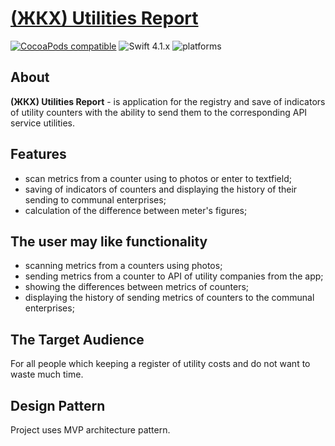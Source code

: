 # **[(ЖКХ) Utilities Report](https://github.com/devVadimAlbul/UtilitiesReport)**

[![CocoaPods compatible](https://img.shields.io/cocoapods/v/ReactiveCocoa.svg?style=for-the-badge)](#cocoapods) ![Swift 4.1.x](https://img.shields.io/badge/Swift-4.1.x-orange.svg?colorB=green&style=for-the-badge) ![platforms](https://img.shields.io/badge/platforms-iOS-lightgrey.svg?colorB=green&style=for-the-badge)

## About
 **(ЖКХ) Utilities Report** - is application for the registry and save of indicators of utility counters with the ability to send them to the corresponding API service utilities.

## Features
* scan metrics from a counter using to photos or enter to textfield;
* saving of indicators of counters and displaying the history of their sending to communal enterprises;
* calculation of the difference between meter's figures;

## The user may like functionality
* scanning metrics from a counters using photos;
* sending metrics from a counter to API of utility companies from the app;
* showing the differences between metrics of counters;
* displaying the history of sending metrics of counters to the communal enterprises;


## The Target Audience
For all people which keeping a register of utility costs and do not want to waste much time.

## Design Pattern
Project uses MVP architecture pattern.
